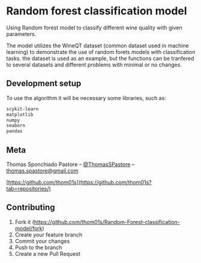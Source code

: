 # Random forest classification model
 Using Random forest model to classify different wine quality with given parameters.

 The model utilizes the WineQT dataset (common dataset used in machine learning) to demonstrate the use of random forets models with classification tasks. the dataset is used as an example, but the functions can be tranfered to several datasets and different problems with minimal or no changes.

## Development setup

 To use the algorithm it will be necessary some libraries, such as:

```sh
scykit-learn
matplotlib
numpy
seaborn
pandas
```

## Meta

Thomas Sponchiado Pastore – [@ThomasSPastore](https://twitter.com/ThomasSPastore) – thomas.spastore@gmail.com

[https://github.com/thom01s](https://github.com/thom01s?tab=repositories/)

## Contributing

1. Fork it (<https://github.com/thom01s/Random-Forest-classification-model/fork>)
2. Create your feature branch
3. Commit your changes
4. Push to the branch
5. Create a new Pull Request

<!-- Markdown link & img dfn's -->
[npm-image]: https://img.shields.io/npm/v/datadog-metrics.svg?style=flat-square
[npm-url]: https://npmjs.org/package/datadog-metrics
[npm-downloads]: https://img.shields.io/npm/dm/datadog-metrics.svg?style=flat-square
[travis-image]: https://img.shields.io/travis/dbader/node-datadog-metrics/master.svg?style=flat-square
[travis-url]: https://travis-ci.org/dbader/node-datadog-metrics
[wiki]: https://github.com/yourname/yourproject/wiki
